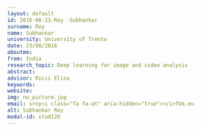 ```yaml
---
layout: default 
id: 2016-08-23-Roy -Subhankar
surname: Roy 
name: Subhankar
university: University of Trento
date: 23/08/2016
aboutme: 
from: India
research_topic: Deep learning for image and video analysis
abstract: 
advisor: Ricci Elisa 
keywords: 
website: 
img: no_picture.jpg
email: sroy<i class="fa fa-at" aria-hidden="true"></i>fbk.eu
alt: Subhankar Roy 
modal-id: stud120
---
```

